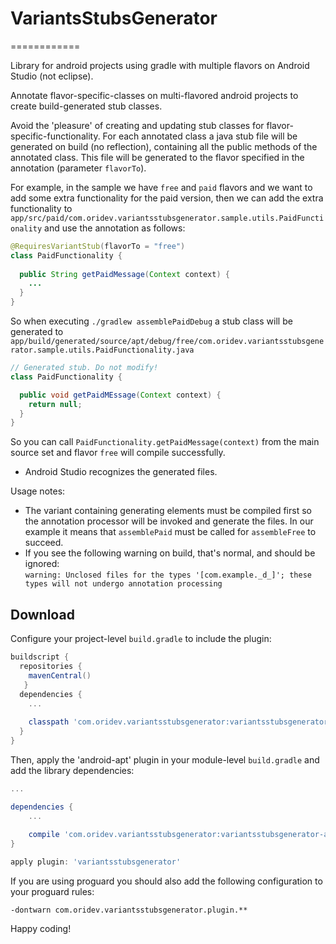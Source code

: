 # VariantsStubsGenerator
============

Library for android projects using gradle with multiple flavors on Android Studio (not eclipse).

Annotate flavor-specific-classes on multi-flavored android projects to 
create build-generated stub classes.

Avoid the 'pleasure' of creating and updating stub classes for flavor-specific-functionality.
For each annotated class a java stub file will be generated on build (no reflection), containing 
all the public methods of the annotated class.
This file will be generated to the flavor specified in the annotation (parameter `flavorTo`).

For example, in the sample we have `free` and `paid` flavors and we want to add some extra 
functionality for the paid version, then we can add the extra functionality to `app/src/paid/com.oridev.variantsstubsgenerator.sample.utils.PaidFunctionality`
and use the annotation as follows:
```java
@RequiresVariantStub(flavorTo = "free")
class PaidFunctionality {
  
  public String getPaidMessage(Context context) {
    ...
  }
}
```

So when executing `./gradlew assemblePaidDebug` a stub class will be generated 
 to `app/build/generated/source/apt/debug/free/com.oridev.variantsstubsgenerator.sample.utils.PaidFunctionality.java`
```java
// Generated stub. Do not modify!
class PaidFunctionality {

  public void getPaidMEssage(Context context) {
    return null;
  }
}
```

So you can call `PaidFunctionality.getPaidMessage(context)` 
from the main source set and flavor `free` will compile successfully.

* Android Studio recognizes the generated files.

Usage notes:
- The variant containing generating elements must be compiled first so 
 the annotation processor will be invoked and generate the files.
 In our example it means that `assemblePaid` must be called for `assembleFree` to succeed.
- If you see the following warning on build, that's normal, and should be ignored:
<br/>`warning: Unclosed files for the types '[com.example._d_]'; these types will not undergo annotation processing`



Download
--------

Configure your project-level `build.gradle` to include the plugin:

```groovy
buildscript {
  repositories {
    mavenCentral()
   }
  dependencies {
    ...
  
    classpath 'com.oridev.variantsstubsgenerator:variantsstubsgenerator-plugin:0.3.2'
  }
}
```

Then, apply the 'android-apt' plugin in your module-level `build.gradle` and add the library
dependencies:

```groovy
... 

dependencies {
    ...
    
    compile 'com.oridev.variantsstubsgenerator:variantsstubsgenerator-annotation:0.3.6'
}

apply plugin: 'variantsstubsgenerator'

```

If you are using proguard you should also add the following configuration to your proguard rules:
```proguard
-dontwarn com.oridev.variantsstubsgenerator.plugin.**
```



Happy coding!